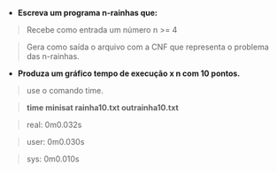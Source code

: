 - **Escreva um programa n-rainhas que:**

> Recebe como entrada um número n >= 4

> Gera como saída o arquivo com a CNF que representa o problema das n-rainhas.

- **Produza um gráfico tempo de execução x n com 10 pontos.**

> use o comando time.

> **time minisat rainha10.txt outrainha10.txt**

> real: 0m0.032s

> user: 0m0.030s

> sys: 0m0.010s
